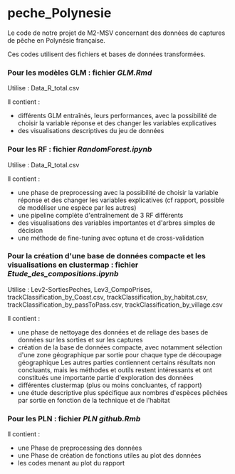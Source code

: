# peche_Polynesie
Le code de notre projet de M2-MSV concernant des données de captures de pêche en Polynésie française.

Ces codes utilisent des fichiers et bases de données transformées.

### Pour les modèles GLM : fichier *GLM.Rmd*
Utilise : Data_R_total.csv

Il contient :
- différents GLM entraînés, leurs performances, avec la possibilité de choisir la variable réponse et des changer les variables explicatives
- des visualisations descriptives du jeu de données

### Pour les RF : fichier *RandomForest.ipynb*
Utilise : Data_R_total.csv

Il contient :
- une phase de preprocessing avec la possibilité de choisir la variable réponse et des changer les variables explicatives (cf rapport, possible de modéliser une espèce par les autres)
- une pipeline complète d'entraînement de 3 RF différents
- des visualisations des variables importantes et d'arbres simples de décision
- une méthode de fine-tuning avec optuna et de cross-validation

### Pour la création d'une base de données compacte et les visualisations en clustermap : fichier *Etude_des_compositions.ipynb*
Utilise : Lev2-SortiesPeches, Lev3_CompoPrises, trackClassification_by_Coast.csv, trackClassification_by_habitat.csv, trackClassification_by_passToPass.csv, trackClassification_by_village.csv

Il contient :
- une phase de nettoyage des données et de reliage des bases de données sur les sorties et sur les captures
- création de la base de données compacte, avec notamment sélection d'une zone géographique par sortie pour chaque type de découpage géographique
Les autres parties contiennent certains résultats non concluants, mais les méthodes et outils restent intéressants et ont constitués une importante partie d'exploration des données
- différentes clustermap (plus ou moins concluantes, cf rapport)
- une étude descriptive plus spécifique aux nombres d'espèces pêchées par sortie en fonction de la technique et de l'habitat

### Pour les PLN : fichier *PLN github.Rmb*
Il contient :
- une Phase de preprocessing des données 
- une Phase de création de fonctions utiles au plot des données
- les codes menant au plot du rapport 
